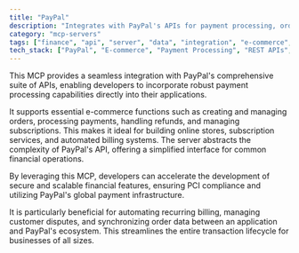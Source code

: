 ```yaml
---
title: "PayPal"
description: "Integrates with PayPal's APIs for payment processing, order management, and financial operations in e-commerce workflows."
category: "mcp-servers"
tags: ["finance", "api", "server", "data", "integration", "e-commerce", "payment processing", "subscriptions", "billing"]
tech_stack: ["PayPal", "E-commerce", "Payment Processing", "REST APIs", "Billing Systems", "PCI Compliance"]
---
```


This MCP provides a seamless integration with PayPal's comprehensive suite of APIs, enabling developers to incorporate robust payment processing capabilities directly into their applications. 

It supports essential e-commerce functions such as creating and managing orders, processing payments, handling refunds, and managing subscriptions. This makes it ideal for building online stores, subscription services, and automated billing systems. The server abstracts the complexity of PayPal's API, offering a simplified interface for common financial operations.

By leveraging this MCP, developers can accelerate the development of secure and scalable financial features, ensuring PCI compliance and utilizing PayPal's global payment infrastructure. 

It is particularly beneficial for automating recurring billing, managing customer disputes, and synchronizing order data between an application and PayPal's ecosystem. This streamlines the entire transaction lifecycle for businesses of all sizes.